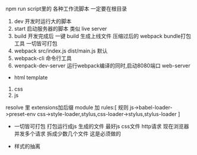 npm run script里的  各种工作流脚本
一定要在根目录
 1. dev 开发时运行大的脚本
 2. start  启动服务器的脚本
 类似 live server
 3. build 开发完成后  一键 build  生成上线文件
  压缩过后的
  webpack bundle打包工具  一切皆可打包
  1. webpack src/index.js  dist/main.js  默认
  2. webpack-cli 命令行工具
  3. wenpack-dev-server 运行webpack编译的同时,启动8080端口
  web-server 


- html template
1. css 
2. js

resolve 里 extensions加后缀
module 加 rules:[
    规则
    js->babel-loader->preset-env
    css->style-loader,stylus,css-loader->stylus,stylus-loader
]

- 一切皆可打包  打包运行成js
生成的文件  最好js  css文件  http请求
现在浏览器并发多个请求
拆成少数几个文件  这是必须做的

- 样式的抽离

